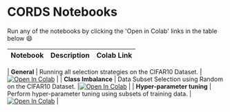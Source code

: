 # CORDS Notebooks

Run any of the notebooks by clicking the 'Open in Colab' links in the table below :smile:

| Notebook                 | Description                                                                          |                                                                                                        Colab Link                                                                                                         |
| :----------------------- | :----------------------------------------------------------------------------------- | :-----------------------------------------------------------------------------------------------------------------------------------------------------------------------------------------------------------------------: |

| **General**      | Running all selection strategies on the CIFAR10 Dataset.                             |[![Open In Colab](https://colab.research.google.com/assets/colab-badge.svg)](https://colab.research.google.com/drive/1NZsL0Pyl7nMly0V5IcQUEogn9yUSIPMS?usp=sharing)             |
| **Class Imbalance**      | Data Subset Selection using Random on the CIFAR10 Dataset.                             |[![Open In Colab](https://colab.research.google.com/assets/colab-badge.svg)]()             |
| **Hyper-parameter tuning**   | Perform hyper-parameter tuning using subsets of training data.                          |[![Open In Colab](https://colab.research.google.com/assets/colab-badge.svg)](https://colab.research.google.com/drive/1x-p7MZBsceHNpsTL9EHakVRwFFeK5Gi-?usp=sharing)            |

